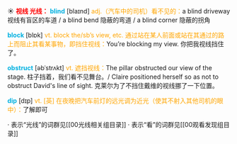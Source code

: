 ☀ <font color="red">**视线 光线：**</font>
<font color="sky blue">**blind**</font> [blaɪnd] 
<font color="orange">adj.（汽车中的司机）看不见的：</font>a blind driveway 视线有盲区的车道 / a blind bend 隐蔽的弯道 / a blind corner 隐蔽的拐角

<font color="sky blue">**block**</font> [blɒk] 
<font color="orange">vt. block the/sb’s view, etc. 通过站在某人前面或站在其通过的路上而阻止其看某事物，即挡住视线：</font>You’re blocking my view. 你把我视线挡住了。
           
<font color="sky blue">**obstruct**</font> [əbˈstrʌkt]
<font color="orange">vt. 遮挡视线：</font>The pillar obstructed our view of the stage. 柱子挡着，我们看不见舞台。/ Claire positioned herself so as not to obstruct David's line of sight. 克莱尔为了不挡住戴维的视线挪了一下位置。

<font color="sky blue">**dip**</font> [dɪp] 
<font color="orange">vt. [英] 在夜晚把汽车前灯的远光调为近光（使其不射入其他司机的眼中）：</font>了解即可

· 表示“光线”的词群见[[00光线相关组目录]]
· 表示“看”的词群见[[00观看发现组目录]]
